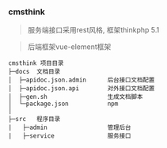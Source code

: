 ### cmsthink

> 服务端接口采用rest风格, 框架thinkphp 5.1

> 后端框架vue-element框架

~~~
cmsthink 项目目录
├─docs  文档目录
│  ├─apidoc.json.admin      后台接口文档配置
│  ├─apidoc.json.api        对外接口文档配置
│  ├─gen.sh                 生成文档脚本
│  └─package.json           npm
│
├─src   程序目录
|   ├─admin                 管理后台
|   ├─service               服务接口       
~~~